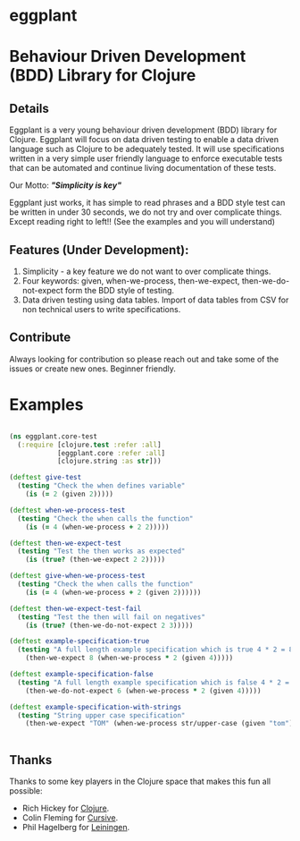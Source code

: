 # eggplant 
# Behaviour Driven Development (BDD) Library for Clojure

## Details

Eggplant is a very young behaviour driven development (BDD) library for Clojure. Eggplant will focus on data driven testing to enable a data driven language such as Clojure to be adequately tested. It will use specifications written in a very simple user friendly language to enforce executable tests that can be automated and continue living documentation of these tests. 

Our Motto: **_"Simplicity is key"_**

Eggplant just works, it has simple to read phrases and a BDD style test can be written in under 30 seconds, we do not try and over complicate things. Except reading right to left!! (See the examples and you will understand) 


## Features (Under Development): 
1. Simplicity - a key feature we do not want to over complicate things.
2. Four keywords: given, when-we-process, then-we-expect, then-we-do-not-expect form the BDD style of testing. 
3. Data driven testing using data tables. Import of data tables from CSV for non technical users to write specifications. 

## Contribute

Always looking for contribution so please reach out and take some of the issues or create new ones. Beginner friendly.
  
# Examples

``` clojure

(ns eggplant.core-test
  (:require [clojure.test :refer :all]
            [eggplant.core :refer :all]
            [clojure.string :as str]))

(deftest give-test
  (testing "Check the when defines variable"
    (is (= 2 (given 2)))))

(deftest when-we-process-test
  (testing "Check the when calls the function"
    (is (= 4 (when-we-process + 2 2)))))

(deftest then-we-expect-test
  (testing "Test the then works as expected"
    (is (true? (then-we-expect 2 2)))))

(deftest give-when-we-process-test
  (testing "Check the when calls the function"
    (is (= 4 (when-we-process + 2 (given 2))))))

(deftest then-we-expect-test-fail
  (testing "Test the then will fail on negatives"
    (is (true? (then-we-do-not-expect 2 3)))))

(deftest example-specification-true
  (testing "A full length example specification which is true 4 * 2 = 8"
    (then-we-expect 8 (when-we-process * 2 (given 4)))))

(deftest example-specification-false
  (testing "A full length example specification which is false 4 * 2 = 6 ! False"
    (then-we-do-not-expect 6 (when-we-process * 2 (given 4)))))

(deftest example-specification-with-strings
  (testing "String upper case specification"
    (then-we-expect "TOM" (when-we-process str/upper-case (given "tom")))))
    
```

## Thanks

Thanks to some key players in the Clojure space that makes this fun all possible: 
 
- Rich Hickey for [Clojure](http://clojure.org).
- Colin Fleming for [Cursive](https://cursiveclojure.com).
- Phil Hagelberg for [Leiningen](http://leiningen.org).

